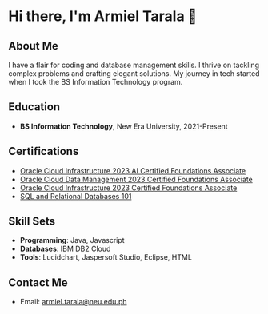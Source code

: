 # Hi there, I'm Armiel Tarala 👋

## About Me
I have a flair for coding and database management skills. I thrive on tackling complex problems and crafting elegant solutions. My journey in tech started when I took the BS Information Technology program.

## Education
- **BS Information Technology**, New Era University, 2021-Present

## Certifications
- [Oracle Cloud Infrastructure 2023 AI Certified Foundations Associate](https://catalog-education.oracle.com/pls/certview/sharebadge?id=AC97416EAF6CF1CD461A7A85DA68A6C3ACBAFD4066FA0C1C87275B3167BB564F&fbclid=IwAR0yNjNDAv_DDWVzU3eVmnFWrLfhV4-s0pIO6_gIE6cGGFk0JMq5FPBDsV8)
- [Oracle Cloud Data Management 2023 Certified Foundations Associate](https://catalog-education.oracle.com/pls/certview/sharebadge?id=00F8C142146EEA06912C633DB3576E344BEB1F841F05CBECDED3DA80375BB4BC&fbclid=IwAR1TXakeg5_XHMcIqLA3K6lhbJZAXXGIU_bxQSxaZhJ39BX9THQ_SCbieE8)
- [Oracle Cloud Infrastructure 2023 Certified Foundations Associate](https://catalog-education.oracle.com/pls/certview/sharebadge?id=715947F3209DA8090706D5C415DE458A4761DCF9E5B2ECFCD845558CAC56EDE0&fbclid=IwAR15RiMiVDhAfpRODSc5Av0DXVTmMlAx2VzLWbJH0Dm4zqevxxwLfWrm23Y)
- [SQL and Relational Databases 101](https://courses.cognitiveclass.ai/certificates/192d58d34554444d9c98baf24816b9c1)

## Skill Sets
- **Programming**: Java, Javascript
- **Databases**: IBM DB2 Cloud
- **Tools**: Lucidchart, Jaspersoft Studio, Eclipse, HTML

## Contact Me
- Email: armiel.tarala@neu.edu.ph
